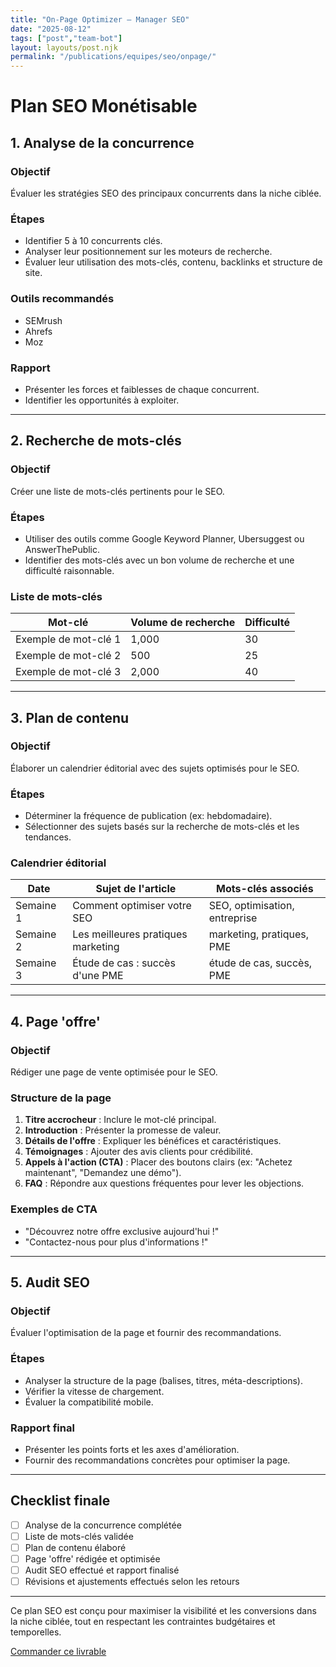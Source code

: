 ```yaml
---
title: "On-Page Optimizer — Manager SEO"
date: "2025-08-12"
tags: ["post","team-bot"]
layout: layouts/post.njk
permalink: "/publications/equipes/seo/onpage/"
---
```

# Plan SEO Monétisable

## 1. Analyse de la concurrence

### Objectif
Évaluer les stratégies SEO des principaux concurrents dans la niche ciblée.

### Étapes
- Identifier 5 à 10 concurrents clés.
- Analyser leur positionnement sur les moteurs de recherche.
- Évaluer leur utilisation des mots-clés, contenu, backlinks et structure de site.

### Outils recommandés
- SEMrush
- Ahrefs
- Moz

### Rapport
- Présenter les forces et faiblesses de chaque concurrent.
- Identifier les opportunités à exploiter.

---

## 2. Recherche de mots-clés

### Objectif
Créer une liste de mots-clés pertinents pour le SEO.

### Étapes
- Utiliser des outils comme Google Keyword Planner, Ubersuggest ou AnswerThePublic.
- Identifier des mots-clés avec un bon volume de recherche et une difficulté raisonnable.

### Liste de mots-clés
| Mot-clé                | Volume de recherche | Difficulté |
|-----------------------|---------------------|------------|
| Exemple de mot-clé 1  | 1,000               | 30         |
| Exemple de mot-clé 2  | 500                 | 25         |
| Exemple de mot-clé 3  | 2,000               | 40         |

---

## 3. Plan de contenu

### Objectif
Élaborer un calendrier éditorial avec des sujets optimisés pour le SEO.

### Étapes
- Déterminer la fréquence de publication (ex: hebdomadaire).
- Sélectionner des sujets basés sur la recherche de mots-clés et les tendances.

### Calendrier éditorial
| Date        | Sujet de l'article               | Mots-clés associés          |
|-------------|----------------------------------|-----------------------------|
| Semaine 1   | Comment optimiser votre SEO      | SEO, optimisation, entreprise |
| Semaine 2   | Les meilleures pratiques marketing| marketing, pratiques, PME    |
| Semaine 3   | Étude de cas : succès d'une PME  | étude de cas, succès, PME    |

---

## 4. Page 'offre'

### Objectif
Rédiger une page de vente optimisée pour le SEO.

### Structure de la page
1. **Titre accrocheur** : Inclure le mot-clé principal.
2. **Introduction** : Présenter la promesse de valeur.
3. **Détails de l'offre** : Expliquer les bénéfices et caractéristiques.
4. **Témoignages** : Ajouter des avis clients pour crédibilité.
5. **Appels à l'action (CTA)** : Placer des boutons clairs (ex: "Achetez maintenant", "Demandez une démo").
6. **FAQ** : Répondre aux questions fréquentes pour lever les objections.

### Exemples de CTA
- "Découvrez notre offre exclusive aujourd'hui !"
- "Contactez-nous pour plus d'informations !"

---

## 5. Audit SEO

### Objectif
Évaluer l'optimisation de la page et fournir des recommandations.

### Étapes
- Analyser la structure de la page (balises, titres, méta-descriptions).
- Vérifier la vitesse de chargement.
- Évaluer la compatibilité mobile.

### Rapport final
- Présenter les points forts et les axes d'amélioration.
- Fournir des recommandations concrètes pour optimiser la page.

---

## Checklist finale
- [ ] Analyse de la concurrence complétée
- [ ] Liste de mots-clés validée
- [ ] Plan de contenu élaboré
- [ ] Page 'offre' rédigée et optimisée
- [ ] Audit SEO effectué et rapport finalisé
- [ ] Révisions et ajustements effectués selon les retours

--- 

Ce plan SEO est conçu pour maximiser la visibilité et les conversions dans la niche ciblée, tout en respectant les contraintes budgétaires et temporelles.
<p><a class="btn" href="https://pancarte.gumroad.com/l/seo-onpage?checkout=true" target="_blank" rel="noopener">Commander ce livrable</a></p>
